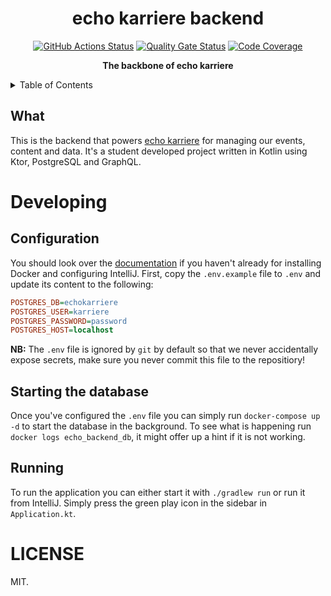 <h1 align="center">echo karriere backend</h1>

<p align="center">
   <a href="https://github.com/echo-karriere/backend/actions"><img alt="GitHub Actions Status" src="https://github.com/echo-karriere/backend/workflows/Pipeline/badge.svg" /></a>
   <a href="https://sonarcloud.io/dashboard?id=echo-karriere_backend"><img alt="Quality Gate Status" src="https://sonarcloud.io/api/project_badges/measure?project=echo-karriere_backend&metric=alert_status" /></a>
   <a href="https://sonarcloud.io/dashboard?id=echo-karriere_backend"><img alt="Code Coverage" src="https://sonarcloud.io/api/project_badges/measure?project=echo-karriere_backend&metric=coverage" /></a>
   <br />
</p>

<p align="center">
   <strong>The backbone of echo karriere</strong>
</p>

<details>
<summary>Table of Contents</summary>
<br />

<!-- markdown-toc start - Don't edit this section. Run M-x markdown-toc-refresh-toc -->
**Table of Contents**

- [Developing](#developing)
    - [Configuration](#configuration)
    - [Starting the database](#starting-the-database)
    - [Running](#running)
- [LICENSE](#license)

<!-- markdown-toc end -->

</details>

## What

This is the backend that powers [echo karriere](https://www.echokarriere.no/)
for managing our events, content and data. It's a student developed project
written in Kotlin using Ktor, PostgreSQL and GraphQL.

# Developing

## Configuration

You should look over the
[documentation](https://docs.echokarriere.no/backend/docker/) if you haven't
already for installing Docker and configuring IntelliJ. First, copy the
`.env.example` file to `.env` and update its content to the following:

``` ini
POSTGRES_DB=echokarriere
POSTGRES_USER=karriere
POSTGRES_PASSWORD=password
POSTGRES_HOST=localhost
```

**NB:** The `.env` file is ignored by `git` by default so that we never
accidentally expose secrets, make sure you never commit this file to the
repositiory!

## Starting the database

Once you've configured the `.env` file you can simply run `docker-compose up -d`
to start the database in the background. To see what is happening run `docker
logs echo_backend_db`, it might offer up a hint if it is not working.

## Running

To run the application you can either start it with `./gradlew run` or run it
from IntelliJ. Simply press the green play icon in the sidebar in
`Application.kt`.

# LICENSE

MIT.
